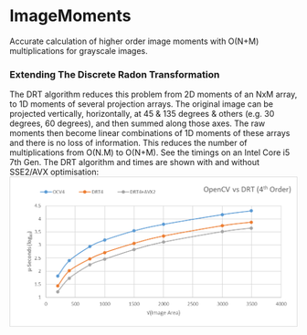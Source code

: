 # ImageMoments
Accurate calculation of higher order image moments with O(N+M) multiplications for grayscale images. 

### Extending The Discrete Radon Transformation
The DRT algorithm reduces this problem from 2D moments of an NxM array, to 1D moments of several projection arrays. The original image can be projected vertically, horizontally, at 45 & 135 degrees & others (e.g. 30 degrees, 60 degrees), and then summed along those axes. The raw moments then become linear combinations of 1D moments of these arrays and there is no loss of information. This reduces the number of multiplications from O(N.M) to O(N+M). See the timings on an Intel Core i5 7th Gen. The DRT algorithm and times are shown with and without SSE2/AVX optimisation: 
![Timings](https://github.com/wild-ig/drt4_moments/raw/master/OpenCV4vsDRT4.png)